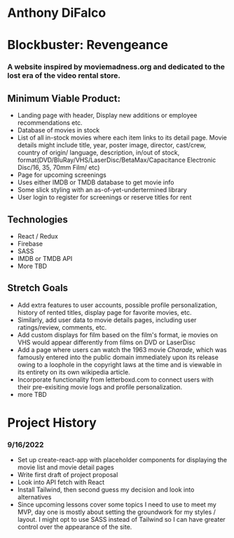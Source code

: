 # Anthony DiFalco

# Blockbuster: Revengeance

### A website inspired by moviemadness.org and dedicated to the lost era of the video rental store.

## Minimum Viable Product:

* Landing page with header, Display new additions or employee recommendations etc.
* Database of movies in stock
* List of all in-stock movies where each item links to its detail page. Movie details might include title, year, poster image, director, cast/crew, country of origin/ language, description, in/out of stock, format(DVD/BluRay/VHS/LaserDisc/BetaMax/Capacitance Electronic Disc/16, 35, 70mm Film/ etc)
* Page for upcoming screenings
* Uses either IMDB or TMDB database to get movie info
* Some slick styling with an as-of-yet-undertermined library
* User login to register for screenings or reserve titles for rent

## Technologies

* React / Redux
* Firebase
* SASS
* IMDB or TMDB API
* More TBD

## Stretch Goals

* Add extra features to user accounts, possible profile personalization, history of rented titles, display page for favorite movies, etc.
* Similarly, add user data to movie details pages, including user ratings/review, comments, etc.
* Add custom displays for film based on the film's format, ie movies on VHS would appear differently from films on DVD or LaserDisc
* Add a page where users can watch the 1963 movie _Charade_, which was famously entered into the public domain immediately upon its release owing to a loophole in the copyright laws at the time and is viewable in its entirety on its own wikipedia article.
* Incorporate functionality from letterboxd.com to connect users with their pre-exisiting movie logs and profile personalization.
* more TBD

# Project History

### 9/16/2022

* Set up create-react-app with placeholder components for displaying the movie list and movie detail pages
* Write first draft of project proposal
* Look into API fetch with React
* Install Tailwind, then second guess my decision and look into alternatives
* Since upcoming lessons cover some topics I need to use to meet my MVP, day one is mostly about setting the groundwork for my styles / layout. I might opt to use SASS instead of Tailwind so I can have greater control over the appearance of the site.
